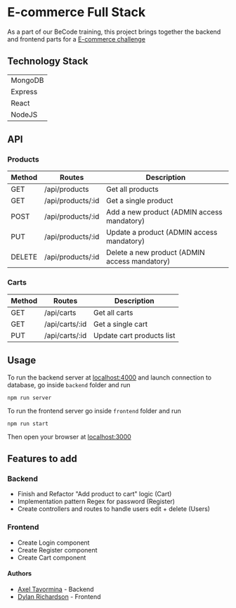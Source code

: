 # E-commerce Full Stack

As a part of our BeCode training, this project brings together the backend and frontend parts for a [E-commerce challenge](https://github.com/becodeorg/BXL-Hopper-2-33/tree/master/3.The-Mountain/Projects/5.E-Commerce)

## Technology Stack
| |
| ------| 
| MongoDB |
| Express |
| React |
| NodeJS |

## API

### Products
| Method | Routes | Description
| --- | --- | --- |
| GET | /api/products | Get all products
| GET | /api/products/:id | Get a single product
| POST | /api/products/:id | Add a new product (ADMIN access mandatory)
| PUT | /api/products/:id | Update a product (ADMIN access mandatory)
| DELETE | /api/products/:id | Delete a new product (ADMIN access mandatory)

### Carts
| Method | Routes | Description
| --- | --- | --- |
| GET | /api/carts | Get all carts
| GET | /api/carts/:id | Get a single cart
| PUT | /api/carts/:id | Update cart products list


## Usage

To run the backend server at [localhost:4000](http://localhost:4000) and launch connection to database, go inside `backend` folder and run

```
npm run server
``` 

To run the frontend server go inside `frontend` folder and run
```
npm run start
``` 

Then open your browser at [localhost:3000](http://localhost:3000)

## Features to add

### Backend
- Finish and Refactor "Add product to cart" logic (Cart)
- Implementation pattern Regex for password (Register)
- Create controllers and routes to handle users edit + delete (Users)

### Frontend
- Create Login component
- Create Register component
- Create Cart component


#### Authors
- [Axel Tavormina](https://github.com/codeKameleon) - Backend
- [Dylan Richardson](https://github.com/Dyl-Richardson) - Frontend
